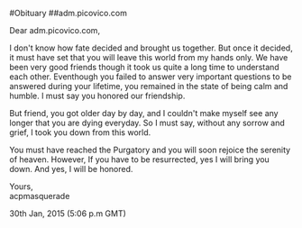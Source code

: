 #Obituary
##adm.picovico.com

Dear adm.picovico.com, 

I don't know how fate decided and brought us together. But once it decided, it must have set that you will leave this world from my hands only. We have been very good friends though it took us quite a long time to understand each other. Eventhough you failed to answer very important questions to be answered during your lifetime, you remained in the state of being calm and humble. I must say you honored our friendship.

But friend, you got older day by day, and I couldn't make myself see any longer that you are dying everyday. So I must say, without any sorrow and grief, I took you down from this world. 

You must have reached the Purgatory and you will soon rejoice the serenity of heaven. However, If you have to be resurrected, yes I will bring you down. And yes, I will be honored.

Yours,  
acpmasquerade

30th Jan, 2015 (5:06 p.m GMT)
